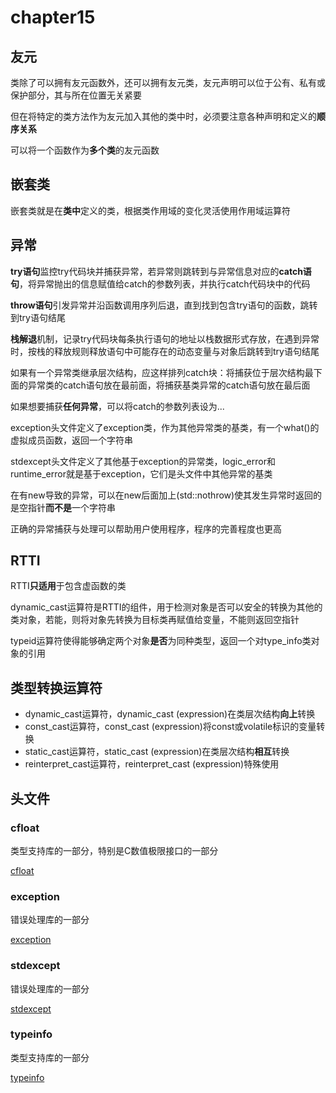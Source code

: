 # chapter15

## 友元

类除了可以拥有友元函数外，还可以拥有友元类，友元声明可以位于公有、私有或保护部分，其与所在位置无关紧要

但在将特定的类方法作为友元加入其他的类中时，必须要注意各种声明和定义的**顺序关系**

可以将一个函数作为**多个类**的友元函数

## 嵌套类

嵌套类就是在**类中**定义的类，根据类作用域的变化灵活使用作用域运算符

## 异常

**try语句**监控try代码块并捕获异常，若异常则跳转到与异常信息对应的**catch语句**，将异常抛出的信息赋值给catch的参数列表，并执行catch代码块中的代码

**throw语句**引发异常并沿函数调用序列后退，直到找到包含try语句的函数，跳转到try语句结尾

**栈解退**机制，记录try代码块每条执行语句的地址以栈数据形式存放，在遇到异常时，按栈的释放规则释放语句中可能存在的动态变量与对象后跳转到try语句结尾

如果有一个异常类继承层次结构，应这样排列catch块：将捕获位于层次结构最下面的异常类的catch语句放在最前面，将捕获基类异常的catch语句放在最后面

如果想要捕获**任何异常**，可以将catch的参数列表设为...

exception头文件定义了exception类，作为其他异常类的基类，有一个what()的虚拟成员函数，返回一个字符串

stdexcept头文件定义了其他基于exception的异常类，logic_error和runtime_error就是基于exception，它们是头文件中其他异常的基类

在有new导致的异常，可以在new后面加上(std::nothrow)使其发生异常时返回的是空指针**而不是**一个字符串

正确的异常捕获与处理可以帮助用户使用程序，程序的完善程度也更高

## RTTI

RTTI**只适用**于包含虚函数的类

dynamic_cast运算符是RTTI的组件，用于检测对象是否可以安全的转换为其他的类对象，若能，则将对象先转换为目标类再赋值给变量，不能则返回空指针

typeid运算符使得能够确定两个对象**是否**为同种类型，返回一个对type_info类对象的引用

## 类型转换运算符

- dynamic_cast运算符，dynamic_cast <type-name> (expression)在类层次结构**向上**转换
- const_cast运算符，const_cast <type-name> (expression)将const或volatile标识的变量转换
- static_cast运算符，static_cast <type-name> (expression)在类层次结构**相互**转换
- reinterpret_cast运算符，reinterpret_cast <type-name> (expression)特殊使用

## 头文件

### cfloat

类型支持库的一部分，特别是C数值极限接口的一部分

[cfloat](http://www.cppds.com/cpp/header/cfloat.html)

### exception

错误处理库的一部分

[exception](http://www.cppds.com/cpp/header/exception.html)

### stdexcept

错误处理库的一部分

[stdexcept](http://www.cppds.com/cpp/header/stdexcept.html)

### typeinfo

类型支持库的一部分

[typeinfo](http://www.cppds.com/cpp/header/typeinfo.html)
